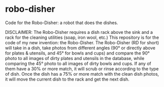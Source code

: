 # robo-disher
Code for the Robo-Disher: a robot that does the dishes.

DISCLAIMER: The Robo-Disher requires a dish rack above the sink and a rack for the cleaning utilities (soap, iron wool, etc.)
This repository is for the code of my new invention: the Robo-Disher. The Robo-Disher (RD for short) will take in a dish, take photos from different angles (90° or directly above for plates & utensils, and 45° for bowls and cups) and compare the 90° photo to all images of dirty plates and utensils in the database, while comparing the 45° photo to all images of dirty bowls and cups. If any of them have a 30% or more match, it will scrub or rinse according to the type of dish. Once the dish has a 75% or more match with the clean dish photos, it will move the current dish to the rack and get the next dish.
